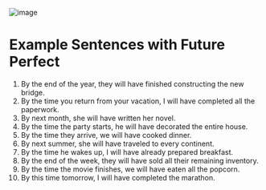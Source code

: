 
![image](https://github.com/mr-Ucar/2023-2024/assets/116120748/909a1545-b049-4edc-b5b5-57f48eddbccd)

# Example Sentences with Future Perfect

1. By the end of the year, they will have finished constructing the new bridge.
2. By the time you return from your vacation, I will have completed all the paperwork.
3. By next month, she will have written her novel.
4. By the time the party starts, he will have decorated the entire house.
5. By the time they arrive, we will have cooked dinner.
6. By next summer, she will have traveled to every continent.
7. By the time he wakes up, I will have already prepared breakfast.
8. By the end of the week, they will have sold all their remaining inventory.
9. By the time the movie finishes, we will have eaten all the popcorn.
10. By this time tomorrow, I will have completed the marathon.
